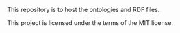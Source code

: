 This repository is to host the ontologies and RDF files.

This project is licensed under the terms of the MIT license.
